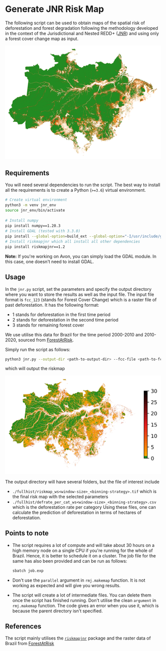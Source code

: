 # Generate JNR Risk Map

The following script can be used to obtain maps of the spatial risk of deforestation and forest degradation following the methodology developed in the context of the Jurisdictional and Nested REDD+ ([JNR](https://verra.org/project/jurisdictional-and-nested-redd-framework/)) and using only a forest cover change map as input.

![image info](./assets/fcc123.png)

## Requirements

You will need several dependencies to run the script. The best way to install all the requirements is to create a Python (`>=3.6`) virtual environment.

```bash
# Create virtual environment
python3 -m venv jnr_env
source jnr_env/bin/activate

# Install numpy
pip install numpy==1.20.3
# Install GDAL (tested with 3.3.0)
pip install --global-option=build_ext --global-option="-I/usr/include/gdal" gdal==$(gdal-config --version)
# Install riskmapjnr which all install all other dependencies
pip install riskmapjnr==1.2
```

**Note:** If you're working on Avon, you can simply load the GDAL module. In this case, one doesn't need to install GDAL.

## Usage

In the `jnr.py` script, set the parameters and specify the output directory where you want to store the results as well as the input file. The input file format is `fcc_123` (stands for Forest Cover Change) which is a raster file of past deforestation. It has the following format:
- 1 stands for deforestation in the first time period
- 2 stands for deforestation in the second time period
- 3 stands for remaining forest cover

We use utilise this data for Brazil for the time period 2000-2010 and 2010-2020, sourced from [ForestAtRisk](https://forestatrisk.cirad.fr/rasters.html).

Simply run the script as follows:

```bash
python3 jnr.py --output-dir <path-to-output-dir> --fcc-file <path-to-fcc-file> 
```

which will output the riskmap

![image info](./assets/riskmap.png)

The output directory will have several folders, but the file of interest include 
- `./fullhist/riskmap_ws<window-size>_<binning-strategy>.tif` which is the final risk map with the selected parameters
-  `./fullhist/defrate_per_cat_ws<window-size>_<binning-strategy>.csv` which is the deforestation rate per category
Using these files, one can calculate the prediction of deforestation in terms of hectares of deforestation.

## Points to note

- The script requires a lot of compute and will take about 30 hours on a high memory node on a single CPU if you're running for the whole of Brazil. Hence, it is better to schedule it on a cluster. The job file for the same has also been provided and can be run as follows:

  ```bash
  sbatch job.exp
  ```
- Don't use the `parallel` argument in `rmj.makemap` function. It is not working as expected and will give you wrong results.
- The script will create a lot of intermediate files. You can delete them once the script has finished running. Don't utilise the clean `argument` in `rmj.makemap` function. The code gives an error when you use it, which is because the parent directory isn't specified.

## References

The script mainly utilises the [`riskmapjnr`](https://github.com/ghislainv/riskmapjnr) package and the raster data of Brazil from [ForestAtRisk](https://forestatrisk.cirad.fr/rasters.html)